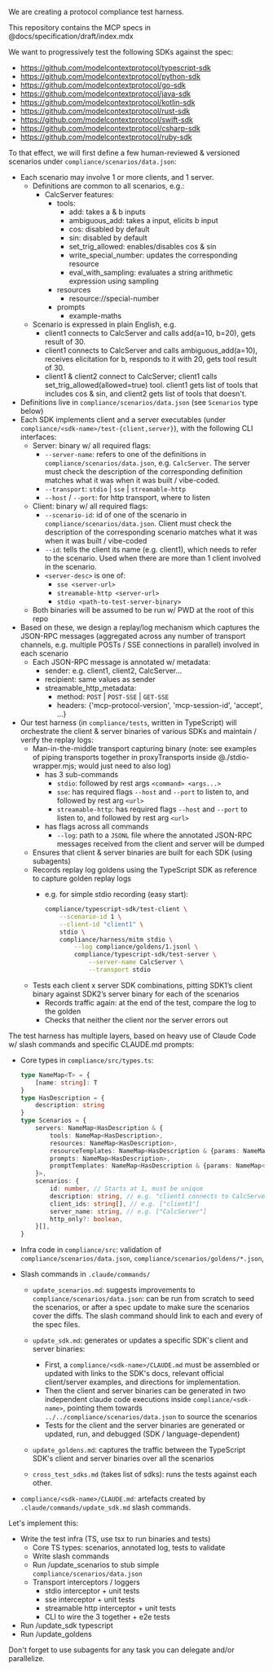 We are creating a protocol compliance test harness.

This repository contains the MCP specs in @docs/specification/draft/index.mdx

We want to progressively test the following SDKs against the spec:

* <https://github.com/modelcontextprotocol/typescript-sdk>
* <https://github.com/modelcontextprotocol/python-sdk>
* <https://github.com/modelcontextprotocol/go-sdk>
* <https://github.com/modelcontextprotocol/java-sdk>
* <https://github.com/modelcontextprotocol/kotlin-sdk>
* <https://github.com/modelcontextprotocol/rust-sdk>
* <https://github.com/modelcontextprotocol/swift-sdk>
* <https://github.com/modelcontextprotocol/csharp-sdk>
* <https://github.com/modelcontextprotocol/ruby-sdk>

To that effect, we will first define a few human-reviewed & versioned scenarios under `compliance/scenarios/data.json`:

* Each scenario may involve 1 or more clients, and 1 server.
  * Definitions are common to all scenarios, e.g.:
    * CalcServer features:
      * tools:
        * add: takes a & b inputs
        * ambiguous_add: takes a input, elicits b input
        * cos: disabled by default
        * sin: disabled by default
        * set_trig_allowed: enables/disables cos & sin
        * write_special_number: updates the corresponding resource
        * eval_with_sampling: evaluates a string arithmetic expression using sampling
      * resources
        * resource://special-number
      * prompts
        * example-maths
  * Scenario is expressed in plain English, e.g.
    * client1 connects to CalcServer and calls add(a=10, b=20), gets result of 30.
    * client1 connects to CalcServer and calls ambiguous_add(a=10), receives elicitation for b, responds to it with 20, gets tool result of 30.
    * client1 & client2 connect to CalcServer; client1 calls set_trig_allowed(allowed=true) tool. client1 gets list of tools that includes cos & sin, and client2 gets list of tools that doesn't.
* Definitions live in `compliance/scenarios/data.json` (see `Scenarios` type below)
* Each SDK implements client and a server executables (under `compliance/<sdk-name>/test-{client,server}`), with the following CLI interfaces:
  * Server: binary w/ all required flags:
    * `--server-name`: refers to one of the definitions in `compliance/scenarios/data.json`, e.g. `CalcServer`. The server must check the description of the corresponding definition matches what it was when it was built / vibe-coded.
    * `--transport`: `stdio` | `sse` | `streamable-http`
    * `--host` / `--port`: for http transport, where to listen
  * Client: binary w/ all required flags:
    * `--scenario-id`: id of one of the scenario in `compliance/scenarios/data.json`. Client must check the description of the corresponding scenario matches what it was when it was built / vibe-coded
    * `--id`: tells the client its name (e.g. client1), which needs to refer to the scenario. Used when there are more than 1 client involved in the scenario.
    * `<server-desc>` is one of:
      * `sse <server-url>`
      * `streamable-http <server-url>`
      * `stdio <path-to-test-server-binary>`
  * Both binaries will be assumed to be run w/ PWD at the root of this repo
* Based on these, we design a replay/log mechanism which captures the JSON-RPC messages (aggregated across any number of transport channels, e.g. multiple POSTs / SSE connections in parallel) involved in each scenario
  * Each JSON-RPC message is annotated w/ metadata:
    * sender: e.g. client1, client2, CalcServer...
    * recipient: same values as sender
    * streamable_http_metadata:
      * method: `POST` | `POST-SSE` | `GET-SSE`
      * headers: {'mcp-protocol-version', 'mcp-session-id', 'accept', ...}
* Our test harness (in `compliance/tests`, written in TypeScript) will orchestrate the client & server binaries of various SDKs and maintain / verify the replay logs:
  * Man-in-the-middle transport capturing binary (note: see examples of piping transports together in proxyTransports inside @./stdio-wrapper.mjs; would just need to also log)
    * has 3 sub-commands
      * `stdio`: followed by rest args `<command> <args...>`
      * `sse`: has required flags `--host` and `--port` to listen to, and followed by rest arg `<url>`
      * `streamable-http`: has required flags `--host` and `--port` to listen to, and followed by rest arg `<url>`
    * has flags across all commands
      * `--log`: path to a `JSONL` file where the annotated JSON-RPC messages received from the client and server will be dumped
  * Ensures that client & server binaries are built for each SDK (using subagents)
  * Records replay log goldens using the TypeScript SDK as reference to capture golden replay logs
    * e.g. for simple stdio recording (easy start):

      ```bash
      compliance/typescript-sdk/test-client \
          --scenario-id 1 \
          --client-id "client1" \
          stdio \
          compliance/harness/mitm stdio \
              --log compliance/goldens/1.jsonl \
              compliance/typescript-sdk/test-server \
                  --server-name CalcServer \
                  --transport stdio
      ```
  * Tests each client x server SDK combinations, pitting SDK1’s client binary against SDK2’s server binary for each of the scenarios
    * Records traffic again: at the end of the test, compare the log to the golden
    * Checks that neither the client nor the server errors out

The test harness has multiple layers, based on heavy use of Claude Code w/ slash commands and specific CLAUDE.md prompts:

- Core types in `compliance/src/types.ts`:

  ```typescript
  type NameMap<T> = {
      [name: string]: T
  }
  type HasDescription = {
      description: string
  }
  type Scenarios = {
      servers: NameMap<HasDescription & {
          tools: NameMap<HasDescription>,
          resources: NameMap<HasDescription>,
          resourceTemplates: NameMap<HasDescription & {params: NameMap<HasDescription>}>,
          prompts: NameMap<HasDescription>,
          promptTemplates: NameMap<HasDescription & {params: NameMap<HasDescription>}>,
      }>,
      scenarios: {
          id: number, // Starts at 1, must be unique
          description: string, // e.g. "client1 connects to CalcServer and calls add(a=10, b=20), gets result of 30."
          client_ids: string[], // e.g. ["client1"]
          server_name: string, // e.g. ["CalcServer"]
          http_only?: boolean,
      }[],
  }

  ```

- Infra code in `compliance/src`: validation of `compliance/scenarios/data.json`, `compliance/scenarios/goldens/*.json`, 

- Slash commands in `.claude/commands/`

    - `update_scenarios.md`: suggests improvements to `compliance/scenarios/data.json`: can be run from scratch to seed the scenarios, or after a spec update to make sure the scenarios cover the diffs. The slash command should link to each and every of the spec files.

    - `update_sdk.md`: generates or updates a specific SDK's client and server binaries:
        - First, a `compliance/<sdk-name>/CLAUDE.md` must be assembled or updated with links to the SDK's docs, relevant official client/server examples, and directions for implementation.
        - Then the client and server binaries can be generated in two independent claude code executions inside `compliance/<sdk-name>`, pointing them towards `../../compliance/scenarios/data.json` to source the scenarios
        - Tests for the client and the server binaries are generated or updated, run, and debugged (SDK / language-dependent)

    - `update_goldens.md`: captures the traffic between the TypeScript SDK's client and server binaries over all the scenarios

    - `cross_test_sdks.md` (takes list of sdks): runs the tests against each other.

- `compliance/<sdk-name>/CLAUDE.md`: artefacts created by `.claude/commands/update_sdk.md` slash commands.

Let's implement this:
- Write the test infra (TS, use tsx to run binaries and tests)
    - Core TS types: scenarios, annotated log, tests to validate
    - Write slash commands
    - Run /update_scenarios to stub simple `compliance/scenarios/data.json`
    - Transport interceptors / loggers
        - stdio interceptor + unit tests
        - sse interceptor + unit tests
        - streamable http interceptor + unit tests
        - CLI to wire the 3 together + e2e tests
- Run /update_sdk typescript
- Run /update_goldens

Don't forget to use subagents for any task you can delegate and/or parallelize.